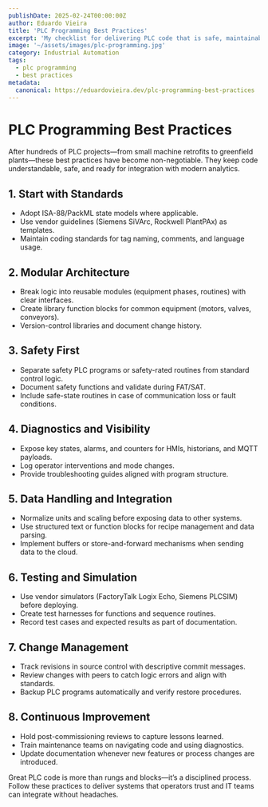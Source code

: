 ```yaml
---
publishDate: 2025-02-24T00:00:00Z
author: Eduardo Vieira
title: 'PLC Programming Best Practices'
excerpt: 'My checklist for delivering PLC code that is safe, maintainable, and ready for integration with modern IIoT systems.'
image: '~/assets/images/plc-programming.jpg'
category: Industrial Automation
tags:
  - plc programming
  - best practices
metadata:
  canonical: https://eduardovieira.dev/plc-programming-best-practices
---
```


# PLC Programming Best Practices

After hundreds of PLC projects—from small machine retrofits to greenfield plants—these best practices have become non-negotiable. They keep code understandable, safe, and ready for integration with modern analytics.

## 1. Start with Standards

- Adopt ISA-88/PackML state models where applicable.
- Use vendor guidelines (Siemens SiVArc, Rockwell PlantPAx) as templates.
- Maintain coding standards for tag naming, comments, and language usage.

## 2. Modular Architecture

- Break logic into reusable modules (equipment phases, routines) with clear interfaces.
- Create library function blocks for common equipment (motors, valves, conveyors).
- Version-control libraries and document change history.

## 3. Safety First

- Separate safety PLC programs or safety-rated routines from standard control logic.
- Document safety functions and validate during FAT/SAT.
- Include safe-state routines in case of communication loss or fault conditions.

## 4. Diagnostics and Visibility

- Expose key states, alarms, and counters for HMIs, historians, and MQTT payloads.
- Log operator interventions and mode changes.
- Provide troubleshooting guides aligned with program structure.

## 5. Data Handling and Integration

- Normalize units and scaling before exposing data to other systems.
- Use structured text or function blocks for recipe management and data parsing.
- Implement buffers or store-and-forward mechanisms when sending data to the cloud.

## 6. Testing and Simulation

- Use vendor simulators (FactoryTalk Logix Echo, Siemens PLCSIM) before deploying.
- Create test harnesses for functions and sequence routines.
- Record test cases and expected results as part of documentation.

## 7. Change Management

- Track revisions in source control with descriptive commit messages.
- Review changes with peers to catch logic errors and align with standards.
- Backup PLC programs automatically and verify restore procedures.

## 8. Continuous Improvement

- Hold post-commissioning reviews to capture lessons learned.
- Train maintenance teams on navigating code and using diagnostics.
- Update documentation whenever new features or process changes are introduced.

Great PLC code is more than rungs and blocks—it’s a disciplined process. Follow these practices to deliver systems that operators trust and IT teams can integrate without headaches.
